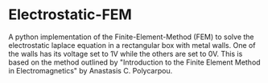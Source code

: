 # Electrostatic-FEM
A python implementation of the Finite-Element-Method (FEM) to solve the electrostatic laplace equation in a rectangular box with metal walls. One of the walls has its voltage set to 1V while the others are set to 0V. This is based on the method outlined by "Introduction to the Finite Element
Method in Electromagnetics" by Anastasis C. Polycarpou. 
